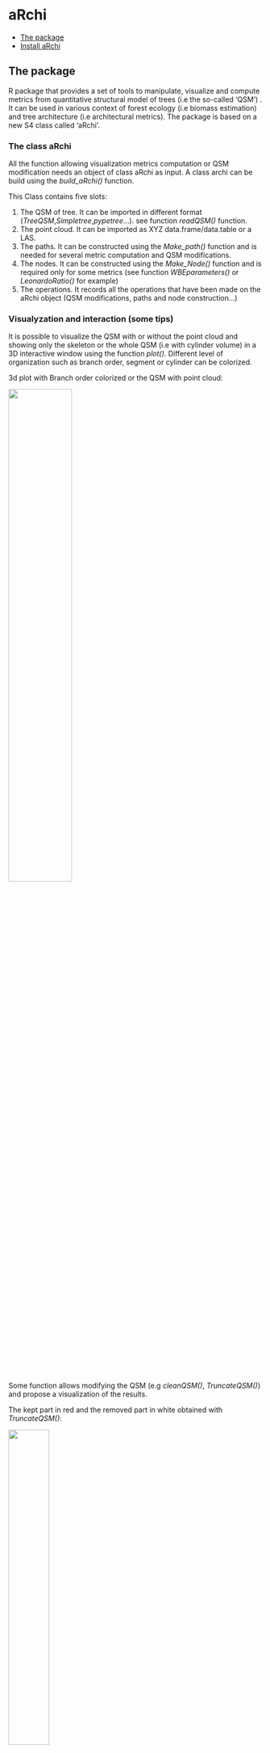 aRchi
================

-   [The package](#the-package)
-   [Install aRchi](#install-archi)

## The package

R package that provides a set of tools to manipulate, visualize and
compute metrics from quantitative structural model of trees (i.e the
so-called ‘QSM’) . It can be used in various context of forest ecology
(i.e biomass estimation) and tree architecture (i.e architectural
metrics). The package is based on a new S4 class called ‘aRchi’.

### The class aRchi

All the function allowing visualization metrics computation or QSM
modification needs an object of class aRchi as input. A class archi can
be build using the *build\_aRchi()* function.

This Class contains five slots:

1.  The QSM of tree. It can be imported in different format
    (*TreeQSM*,*Simpletree*,*pypetree*…). see function *readQSM()*
    function.
2.  The point cloud. It can be imported as XYZ data.frame/data.table or
    a LAS.
3.  The paths. It can be constructed using the *Make\_path()* function
    and is needed for several metric computation and QSM modifications.
4.  The nodes. It can be constructed using the *Make\_Node()* function
    and is required only for some metrics (see function
    *WBEparameters()* or *LeonardoRatio()* for example)
5.  The operations. It records all the operations that have been made on
    the aRchi object (QSM modifications, paths and node construction…)

### Visualyzation and interaction (some tips)

It is possible to visualize the QSM with or without the point cloud and
showing only the skeleton or the whole QSM (i.e with cylinder volume) in
a 3D interactive window using the function *plot()*. Different level of
organization such as branch order, segment or cylinder can be colorized.

3d plot with Branch order colorized or the QSM with point cloud:

<img width="50%" src="141_plot_branch_order_pc.JPG"/>

Some function allows modifying the QSM (e.g *cleanQSM()*,
*TruncateQSM()*) and propose a visualization of the results.

The kept part in red and the removed part in white obtained with
*TruncateQSM()*:

<img width="40%" src="141_truncate_QSM.JPG"/>

It is also possible to select a part of the QSM in a 3D interactive
window by following the instruction of the function *selectinQSM\_3d()*.
It allows selecting different level of organization (cylinder, branch,
segment, node….) and return a table of the selected part of the QSM with
all the informations available. For example, If the biomass and
mechanical constrains have been computed using *Compute\_mf()* function,
the returned table will contains the biomass and moment of force of all
the cylinders/segments/node… selected.

Select a part of the QSM by following *selectinQSM\_3d()* function
instruction:

<img width="50%" src="selectin3d.jpg"/>

All the characteristics of the selected part are returns:

<img width="100%" src="select_in3d_3.JPG"/>

For more information on some metrics such as WBE parameters
(*WBEparameters()*), Dominance apical index (*DAI()*), fork rate
(*ForkRate()*) or branch angle (*BranchAngle()*) see
[article](https://besjournals.onlinelibrary.wiley.com/doi/10.1111/1365-2435.13678).

## Install aRchi

The latest released version from CRAN:

``` r
install.packages("aRchi")
```

The latest version from Github (in development):

``` r
install.packages("remotes")
remotes::install_github('umr-amap/aRchi')
```

To use it :

``` r
library("aRchi")
```
